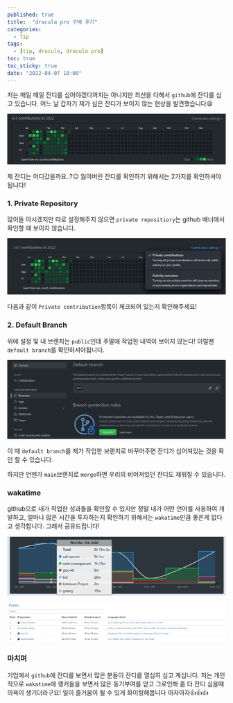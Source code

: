 ```yaml
---
published: true
title:  "dracula pro 구매 후기"
categories:
  - Tip
tags:
  - [tip, dracula, dracula pro]
toc: true
toc_sticky: true
date: "2022-04-07 18:00"
---
```




저는 매일 매일 잔디를 심어야겠다까지는 아니지만 최선을 다해서 `github`에 잔디를 심고 있습니다. 어느 날 갑자기 제가 심은 잔디가 보이지 않는 현상을 발견했습니다😫

![image-20220321204557821](../../assets/images/posts/2022-03-21-post-github-zandi/image-20220321204557821.png)

제 잔디는 어디갔을까요..?😑 잃어버린 잔디를 확인하기 위해서는 2가지를 확인하셔야 됩니다!

### 1. Private Repository

많이들 아시겠지만 따로 설정해주지 않으면 `private repositiory`는 github 배너에서 확인할 때 보이지 않습니다.

![image-20220321204717255](../../assets/images/posts/2022-03-21-post-github-zandi/image-20220321204717255.png)

다음과 같이 `Private contribution`항목이 체크되어 있는지 확인해주세요!

### 2. Default Branch

위에 설정 및 내 브랜치는 `public`인데 주말에 작업한 내역이 보이지 않는다! 이럴땐 `default branch`를 확인하셔야됩니다.

![image-20220321204918253](../../assets/images/posts/2022-03-21-post-github-zandi/image-20220321204918253.png)

이 때 `default branch`를 제가 작업한 브랜치로 바꾸어주면 잔디가 심어져있는 것을 확인 할 수 있습니다.

하지만 언젠가 `main`브랜치로 `merge`하면 우리의 비어져있던 잔디도 채워질 수 있습니다.

### wakatime

github으로 내가 작업한 성과들을 확인할 수 있지만 정말 내가 어떤 언어를 사용하여 개발하고, 얼마나 많은 시간을 투자하는지 확인하기 위해서는 `wakatime`만큼 좋은게 없다고 생각합니다. 그래서 공유드립니다!

![image-20220321210338883](../../assets/images/posts/2022-03-21-post-github-zandi/image-20220321210338883.png)

![image-20220321205623645](../../assets/images/posts/2022-03-21-post-github-zandi/image-20220321205623645.png)

### 마치며

기업에서 `github`에 잔디를 보면서 많은 분들이 잔디를 열심히 심고 계십니다. 저는 개인적으로 `wakatime`에 랭커들을 보면서 많은 동기부여를 얻고 그로인해 좀 더 잔디 심을때 의욕이 생기더라구요! 일이 즐거움이 될 수 있게 화이팅해봅니다 아자아자👍👍👍
